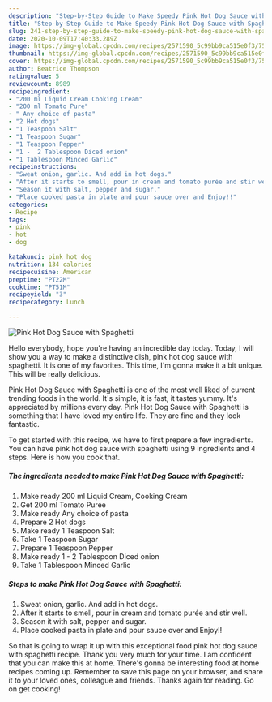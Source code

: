 ```yaml
---
description: "Step-by-Step Guide to Make Speedy Pink Hot Dog Sauce with Spaghetti"
title: "Step-by-Step Guide to Make Speedy Pink Hot Dog Sauce with Spaghetti"
slug: 241-step-by-step-guide-to-make-speedy-pink-hot-dog-sauce-with-spaghetti
date: 2020-10-09T17:40:33.289Z
image: https://img-global.cpcdn.com/recipes/2571590_5c99bb9ca515e0f3/751x532cq70/pink-hot-dog-sauce-with-spaghetti-recipe-main-photo.jpg
thumbnail: https://img-global.cpcdn.com/recipes/2571590_5c99bb9ca515e0f3/751x532cq70/pink-hot-dog-sauce-with-spaghetti-recipe-main-photo.jpg
cover: https://img-global.cpcdn.com/recipes/2571590_5c99bb9ca515e0f3/751x532cq70/pink-hot-dog-sauce-with-spaghetti-recipe-main-photo.jpg
author: Beatrice Thompson
ratingvalue: 5
reviewcount: 8989
recipeingredient:
- "200 ml Liquid Cream Cooking Cream"
- "200 ml Tomato Pure"
- " Any choice of pasta"
- "2 Hot dogs"
- "1 Teaspoon Salt"
- "1 Teaspoon Sugar"
- "1 Teaspoon Pepper"
- "1 -  2 Tablespoon Diced onion"
- "1 Tablespoon Minced Garlic"
recipeinstructions:
- "Sweat onion, garlic. And add in hot dogs."
- "After it starts to smell, pour in cream and tomato purée and stir well."
- "Season it with salt, pepper and sugar."
- "Place cooked pasta in plate and pour sauce over and Enjoy!!"
categories:
- Recipe
tags:
- pink
- hot
- dog

katakunci: pink hot dog 
nutrition: 134 calories
recipecuisine: American
preptime: "PT22M"
cooktime: "PT51M"
recipeyield: "3"
recipecategory: Lunch

---
```



![Pink Hot Dog Sauce with Spaghetti](https://img-global.cpcdn.com/recipes/2571590_5c99bb9ca515e0f3/751x532cq70/pink-hot-dog-sauce-with-spaghetti-recipe-main-photo.jpg)

Hello everybody, hope you're having an incredible day today. Today, I will show you a way to make a distinctive dish, pink hot dog sauce with spaghetti. It is one of my favorites. This time, I'm gonna make it a bit unique. This will be really delicious.

Pink Hot Dog Sauce with Spaghetti is one of the most well liked of current trending foods in the world. It's simple, it is fast, it tastes yummy. It's appreciated by millions every day. Pink Hot Dog Sauce with Spaghetti is something that I have loved my entire life. They are fine and they look fantastic.




To get started with this recipe, we have to first prepare a few ingredients. You can have pink hot dog sauce with spaghetti using 9 ingredients and 4 steps. Here is how you cook that.

<!--inarticleads1-->

##### The ingredients needed to make Pink Hot Dog Sauce with Spaghetti:

1. Make ready 200 ml Liquid Cream, Cooking Cream
1. Get 200 ml Tomato Purée
1. Make ready  Any choice of pasta
1. Prepare 2 Hot dogs
1. Make ready 1 Teaspoon Salt
1. Take 1 Teaspoon Sugar
1. Prepare 1 Teaspoon Pepper
1. Make ready 1 -  2 Tablespoon Diced onion
1. Take 1 Tablespoon Minced Garlic




<!--inarticleads2-->

##### Steps to make Pink Hot Dog Sauce with Spaghetti:

1. Sweat onion, garlic. And add in hot dogs.
1. After it starts to smell, pour in cream and tomato purée and stir well.
1. Season it with salt, pepper and sugar.
1. Place cooked pasta in plate and pour sauce over and Enjoy!!




So that is going to wrap it up with this exceptional food pink hot dog sauce with spaghetti recipe. Thank you very much for your time. I am confident that you can make this at home. There's gonna be interesting food at home recipes coming up. Remember to save this page on your browser, and share it to your loved ones, colleague and friends. Thanks again for reading. Go on get cooking!
